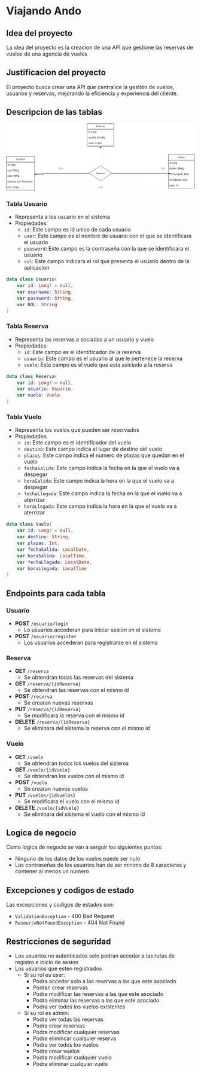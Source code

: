 # **Viajando Ando**

## **Idea del proyecto**
La idea del proyecto es la creacion de una API que gestione las reservas de vuelos de una agencia de vuelos

## **Justificacion del proyecto**
El proyecto busca crear una API que centralice la gestión de vuelos, usuarios y reservas, mejorando la eficiencia y experiencia del cliente.

## **Descripcion de las tablas**

![Entidad relacion](Proyecto_API.png)

### **Tabla Usuario**
- Representa a los usuario en el sistema
- Propiedades:
  - `id`: Este campo es id unico de cada usuario
  - `user`: Este campo es el nombre de usuario con el que se identificara el usuario
  - `password`: Este campo es la contraseña con la que se identificara el usuario
  - `rol`: Este campo indicara el rol que presenta el usuario dentro de la aplicacion

```kotlin
data class Usuario(
    var id: Long? = null,
    var username: String,
    var password: String,
    var ROL: String
)
```

### **Tabla Reserva**
- Representa las reservas a sociadas a un usuario y vuelo
- Propiedades:
  - `id`: Este campo es el identificador de la reserva
  - `usuario`: Este campo es el usuario al que le pertenece la reserva
  - `vuelo`: Este campo es el vuelo que esta asiciado a la reserva

```kotlin
data class Reserva(
    var id: Long? = null,
    var usuario: Usuario,
    var vuelo: Vuelo
)
```
### **Tabla Vuelo**
- Representa los vuelos que pueden ser reservados
- Propiedades:
  - `id`: Este campo es el identificador del vuelo
  - `destino`: Este campo indica el lugar de destino del vuelo
  - `plazas`: Este campo indica el numero de plazas que quedan en el vuelo
  - `fechaSalida`: Este campo indica la fecha en la que el vuelo va a despegar
  - `horaSalida`: Este campo indica la hora en la que el vuelo va a despegar
  - `fechaLlegada`: Este campo indica la fecha en la que el vuelo va a aterrizar
  - `horaLlegada`: Este campo indica la hora en la que el vuelo va a aterrizar

```kotlin
data class Vuelo(
    var id: Long? = null,
    var destino: String,
    var plazas: Int,
    var fechaSalida: LocalDate,
    var horaSalida: LocalTime,
    var fechaLlegada: LocalDate,
    var horaLlegada: LocalTime
)
```
## **Endpoints para cada tabla**

### **Usuario**
- **POST** `/usuario/login` 
  - Lo usuarios accederan para iniciar sesion en el sistema
- **POST** `/usuario/register`  
  - Los usuarios accederan para registrarse en el sistema

### **Reserva**
- **GET** `/reserva`
  - Se obtendran todas las reservas del sistema
- **GET** `/reserva/{idReserva}`
  - Se obtendran las reservas con el mismo id
- **POST** `/reserva`
  - Se crearan nuevas reservas
- **PUT** `/reserva/{idReserva}`
  - Se modificara la reserva con el mismo id
- **DELETE** `/reserva/{idReserva}`
  - Se eliminara del sistema la reserva con el mismo id
### **Vuelo**
- **GET** `/vuelo`
  - Se obtendran todos los vuelos del sistema
- **GET** `/vuelo/{idVuelo}`
  - Se obtendran los vuelos con el mismo id
- **POST** `/vuelo`
  - Se crearan nuevos vuelos
- **PUT** `/vuelos/{idVuelos}`
  - Se modificara el vuelo con el mismo id
- **DELETE** `/vuelo/{idVuelo}`
  - Se eliminara del sistema el vuelo con el mismo id

## **Logica de negocio**
Como logica de negocio se van a serguir los siguientes puntos:
- Ninguno de los datos de los vuelos puede ser nulo
- Las contraseñas de los usuarios han de ser minimo de 8 caracteres y contener al menos un numero

## **Excepciones y codigos de estado**
Las excepciones y codigos de estados son:
- `ValidationException` - 400 Bad Request
- `ResourceNotFoundException` - 404 Not Found

## **Restricciones de seguridad**

- Los usuarios no autenticados solo podran acceder a las rutas de registro e inicio de sesion
- Los usuarios que esten registrados
  - Si su rol es user:
    - Podra acceder solo a las reservas a las que este asociado
    - Podran crear reservas
    - Podra modificar las reservas a las que este asociado
    - Podra eliminar las reservas a las que este asociado
    - Podra ver todos los vuelos existentes
  - Si su rol es admin:
    - Podra ver todas las reservas
    - Podra crear reservas
    - Podra modificar cualquier reservas
    - Podra elimincar cualquier reserva
    - Podra ver todos los vuelos
    - Podra crear vuelos
    - Podra modificar cualquier vuelo
    - Podra eliminar cualquier vuelo
